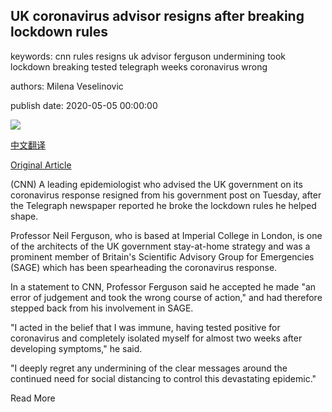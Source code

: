## UK coronavirus advisor resigns after breaking lockdown rules

keywords: cnn rules resigns uk advisor ferguson undermining took lockdown breaking tested telegraph weeks coronavirus wrong

authors: Milena Veselinovic

publish date: 2020-05-05 00:00:00

![](https://cdn.cnn.com/cnnnext/dam/assets/200505161137-professor-neil-ferguson-super-tease.jpg)

[中文翻译](UK%20coronavirus%20advisor%20resigns%20after%20breaking%20lockdown%20rules_zh.md)

[Original Article](https://edition.cnn.com/2020/05/05/uk/neil-ferguson-imperial-coronavirus-sage-gbr-intl/index.html)

(CNN) A leading epidemiologist who advised the UK government on its coronavirus response resigned from his government post on Tuesday, after the Telegraph newspaper reported he broke the lockdown rules he helped shape.

Professor Neil Ferguson, who is based at Imperial College in London, is one of the architects of the UK government stay-at-home strategy and was a prominent member of Britain's Scientific Advisory Group for Emergencies (SAGE) which has been spearheading the coronavirus response.

In a statement to CNN, Professor Ferguson said he accepted he made "an error of judgement and took the wrong course of action," and had therefore stepped back from his involvement in SAGE.

"I acted in the belief that I was immune, having tested positive for coronavirus and completely isolated myself for almost two weeks after developing symptoms," he said.

"I deeply regret any undermining of the clear messages around the continued need for social distancing to control this devastating epidemic."

Read More